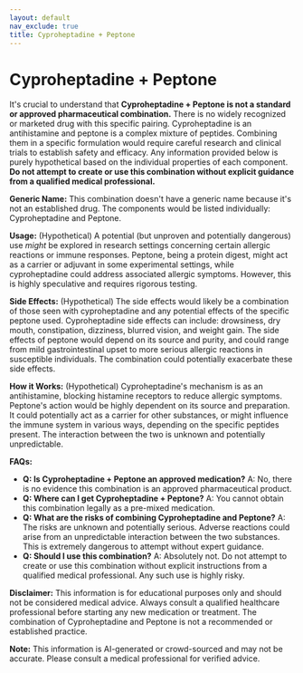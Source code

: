 ```yaml
---
layout: default
nav_exclude: true
title: Cyproheptadine + Peptone
---
```


# Cyproheptadine + Peptone

It's crucial to understand that **Cyproheptadine + Peptone is not a standard or approved pharmaceutical combination.**  There is no widely recognized or marketed drug with this specific pairing.  Cyproheptadine is an antihistamine and peptone is a complex mixture of peptides.  Combining them in a specific formulation would require careful research and clinical trials to establish safety and efficacy.  Any information provided below is purely hypothetical based on the individual properties of each component.  **Do not attempt to create or use this combination without explicit guidance from a qualified medical professional.**

**Generic Name:**  This combination doesn't have a generic name because it's not an established drug.  The components would be listed individually: Cyproheptadine and Peptone.

**Usage:** (Hypothetical)  A potential (but unproven and potentially dangerous) use *might* be explored in research settings concerning certain allergic reactions or immune responses.  Peptone, being a protein digest, might act as a carrier or adjuvant in some experimental settings, while cyproheptadine could address associated allergic symptoms.  However, this is highly speculative and requires rigorous testing.

**Side Effects:** (Hypothetical)  The side effects would likely be a combination of those seen with cyproheptadine and any potential effects of the specific peptone used.  Cyproheptadine side effects can include: drowsiness, dry mouth, constipation, dizziness, blurred vision, and weight gain.  The side effects of peptone would depend on its source and purity, and could range from mild gastrointestinal upset to more serious allergic reactions in susceptible individuals.  The combination could potentially exacerbate these side effects.

**How it Works:** (Hypothetical)  Cyproheptadine's mechanism is as an antihistamine, blocking histamine receptors to reduce allergic symptoms.  Peptone's action would be highly dependent on its source and preparation. It could potentially act as a carrier for other substances, or might influence the immune system in various ways, depending on the specific peptides present.  The interaction between the two is unknown and potentially unpredictable.

**FAQs:**

* **Q: Is Cyproheptadine + Peptone an approved medication?**  A: No, there is no evidence this combination is an approved pharmaceutical product.
* **Q: Where can I get Cyproheptadine + Peptone?** A: You cannot obtain this combination legally as a pre-mixed medication.
* **Q: What are the risks of combining Cyproheptadine and Peptone?** A: The risks are unknown and potentially serious.  Adverse reactions could arise from an unpredictable interaction between the two substances.  This is extremely dangerous to attempt without expert guidance.
* **Q: Should I use this combination?** A: Absolutely not.  Do not attempt to create or use this combination without explicit instructions from a qualified medical professional.  Any such use is highly risky.

**Disclaimer:** This information is for educational purposes only and should not be considered medical advice.  Always consult a qualified healthcare professional before starting any new medication or treatment.  The combination of Cyproheptadine and Peptone is not a recommended or established practice.


**Note:** This information is AI-generated or crowd-sourced and may not be accurate. Please consult a medical professional for verified advice.